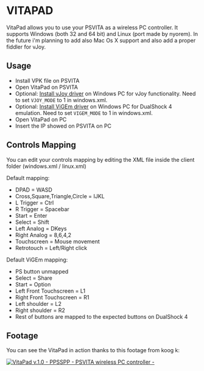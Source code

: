 # VITAPAD


VitaPad allows you to use your PSVITA as a wireless PC controller. It supports Windows (both 32 and 64 bit) and Linux (port made by nyorem). In the future i'm planning to add also Mac Os X support and also add a proper fiddler for vJoy.

## Usage

* Install VPK file on PSVITA
* Open VitaPad on PSVITA
* Optional: [Install vJoy driver](https://github.com/njz3/vJoy/releases/download/v2.2.0.0/vJoySetup.2.2.0.signed.exe) on Windows PC for vJoy functionality. Need to set `VJOY_MODE` to 1 in windows.xml.
* Optional: [Install ViGEm driver](https://github.com/ViGEm/ViGEmBus/releases/download/setup-v1.16.116/ViGEmBus_Setup_1.16.116.exe) on Windows PC for DualShock 4 emulation. Need to set `VIGEM_MODE` to 1 in windows.xml.
* Open VitaPad on PC
* Insert the IP showed on PSVITA on PC

## Controls Mapping

You can edit your controls mapping by editing the XML file inside the client folder (windows.xml / linux.xml)

Default mapping:

- DPAD = WASD
- Cross,Square,Triangle,Circle = IJKL
- L Trigger = Ctrl
- R Trigger = Spacebar
- Start = Enter
- Select = Shift
- Left Analog = DKeys
- Right Analog = 8,6,4,2
- Touchscreen = Mouse movement
- Retrotouch = Left/Right click

Default ViGEm mapping:

- PS button unmapped
- Select = Share
- Start = Option
- Left Front Touchscreen = L1
- Right Front Touchscreen = R1
- Left shoulder = L2
- Right shoulder = R2
- Rest of buttons are mapped to the expected buttons on DualShock 4

## Footage

You can see the VitaPad in action thanks to this footage from koog k:

[![VitaPad v.1.0 - PPSSPP - PSVITA wireless PC controller -](http://img.youtube.com/vi/CQ5wUMOpXoM/0.jpg)](http://www.youtube.com/watch?v=CQ5wUMOpXoM "VitaPad v.1.0 - PPSSPP - PSVITA wireless PC controller -")
